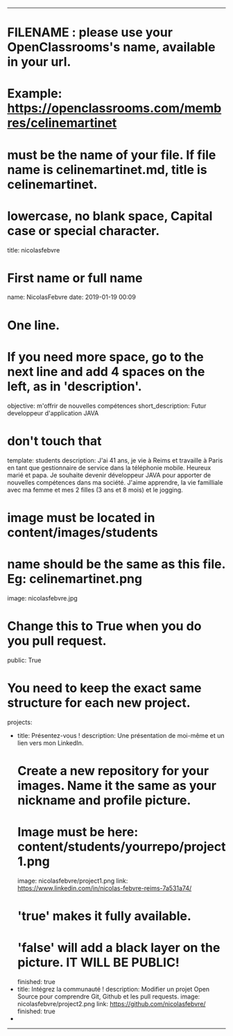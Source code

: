 ﻿---

# FILENAME : please use your OpenClassrooms's name, available in your url.
# Example: https://openclassrooms.com/membres/celinemartinet
# must be the name of your file. If file name is celinemartinet.md, title is celinemartinet.
# lowercase, no blank space, Capital case or special character.
title: nicolasfebvre

# First name or full name
name: NicolasFebvre
date: 2019-01-19 00:09

# One line.
# If you need more space, go to the next line and add 4 spaces on the left, as in 'description'.
objective: m'offrir de nouvelles compétences
short_description: Futur developpeur d'application JAVA
# don't touch that
template: students
description:
    J'ai 41 ans, je vie à Reims et travaille à Paris en tant que gestionnaire de service dans la téléphonie mobile. 
    Heureux marié et papa. Je souhaite devenir développeur JAVA pour apporter de nouvelles compétences dans ma société. 
    J'aime apprendre, la vie familliale avec ma femme et mes 2 filles (3 ans et 8 mois) et le jogging.

# image must be located in content/images/students
# name should be the same as this file. Eg: celinemartinet.png
image: nicolasfebvre.jpg

# Change this to True when you do you pull request.
public: True

# You need to keep the exact same structure for each new project.
projects:
  - title: Présentez-vous !
    description: Une présentation de moi-même et un lien vers mon LinkedIn.
    # Create a new repository for your images. Name it the same as your nickname and profile picture.
    # Image must be here: content/students/yourrepo/project1.png
    image: nicolasfebvre/project1.png
    link: https://www.linkedin.com/in/nicolas-febvre-reims-7a531a74/
    # 'true' makes it fully available.
    # 'false' will add a black layer on the picture. IT WILL BE PUBLIC!
    finished: true
  - title: Intégrez la communauté !
    description: Modifier un projet Open Source pour comprendre Git, Github et les pull requests. 
    image: nicolasfebvre/project2.png
    link: https://github.com/nicolasfebvre/
    finished: true
  - 
---
